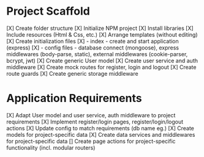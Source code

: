 # Project Scaffold

[X] Create folder structure
[X] Initialize NPM project
[X] Install libraries
[X] Include resources (Html & Css, etc.)
[X] Arrange templates (without editing)
[X] Create initialization files
[X] - index - create and start application (express)
[X] - config files - database connect (mongoose), express middlewares (body-parse, static), external middlewares (cookie-parser, bcrypt, jwt)
[X] Create generic User model
[X] Create user service and auth middleware
[X] Create mock routes for register, login and logout
[X] Create route guards
[X] Create generic storage middleware

# Application Requirements

[X] Adapt User model and user service, auth middleware to project requirements
[X] Implement register/login pages, register/login/logout actions
[X] Update config to match requirements (db name eg.)
[X] Create models for project-specific data
[X] Create data services and middlewares for project-specific data
[] Create page actions for project-specific functionality (incl. modular routers)